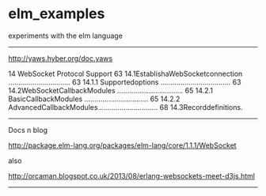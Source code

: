 # elm_examples
experiments with the elm language


----

http://yaws.hyber.org/doc.yaws

14 WebSocket Protocol Support 63
14.1EstablishaWebSocketconnection ............................... 63 14.1.1 Supportedoptions ................................... 63 14.2WebSocketCallbackModules ................................. 65 14.2.1 BasicCallbackModules ................................ 65 14.2.2 AdvancedCallbackModules.............................. 68 14.3Recorddefinitions.

----

Docs n blog 

http://package.elm-lang.org/packages/elm-lang/core/1.1.1/WebSocket 

also

http://orcaman.blogspot.co.uk/2013/08/erlang-websockets-meet-d3js.html

----
